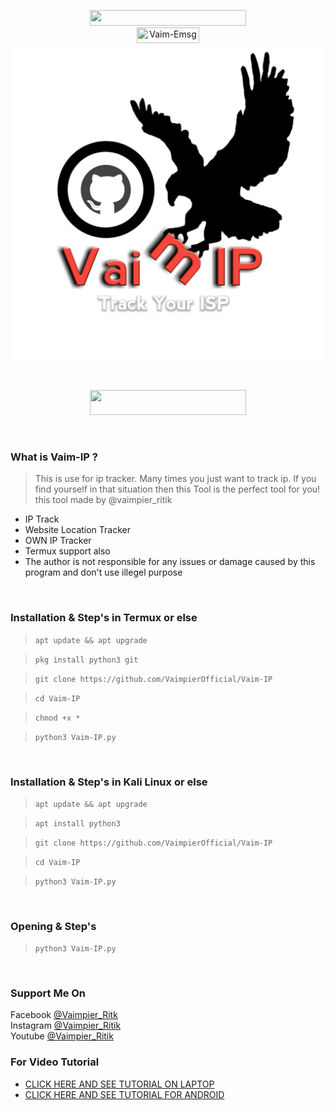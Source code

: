 
<p align="center">
<img src="https://img.shields.io/badge/Vaim--Emsg-THE%20MAIL%20BOMBER-blue" width="250" height="25"><br>
<img title="Vaim-Emsg" src="https://img.shields.io/badge/version-1.0-red" width="100" height="25"><br>
<img src="VaimIP.png"><br>
</center>
</p>
<br>
<p align="center">
<img src="https://img.shields.io/badge/Made%20In-India-orange" width="250" height="40"><br>
</p>
<br>

### What is Vaim-IP ?
> This is use for ip tracker.
> Many times you just want to track ip.
> If you find yourself in that situation then this Tool is the perfect tool for you!
> this tool made by @vaimpier_ritik

- IP Track
- Website Location Tracker
- OWN IP Tracker
- Termux support also
- The author is not responsible for any issues or damage caused by this program and don't use illegel purpose

<br>


### Installation & Step's in Termux or else
 
> `apt update && apt upgrade`

> `pkg install python3 git`

> `git clone https://github.com/VaimpierOfficial/Vaim-IP`
 
> `cd Vaim-IP`  
 
> `chmod +x *`  

> `python3 Vaim-IP.py`

<br>

### Installation & Step's in Kali Linux or else
 
> `apt update && apt upgrade`

> `apt install python3`

> `git clone https://github.com/VaimpierOfficial/Vaim-IP`
 
> `cd Vaim-IP` 
 
> `python3 Vaim-IP.py`

<br>

### Opening & Step's
 
> `python3 Vaim-IP.py`

<br>

### Support Me On
Facebook [@Vaimpier_Ritk](https://www.facebook.com/vaimpier.ritik.143)<br>
Instagram [@Vaimpier_Ritik](https://instagram.com/vaimpier_ritik)<br>
Youtube [@Vaimpier_Ritik](https://www.youtube.com/channel/UCDWhaLh7OIKzH4Bk952l7Iw)


### For Video Tutorial
- <a href="https://github.com/VaimpierOfficial/Vaim-IP"> CLICK HERE AND SEE TUTORIAL ON LAPTOP</a>
- <a href="https://github.com/VaimpierOfficial/Vaim-IP"> CLICK HERE AND SEE TUTORIAL FOR ANDROID</a>

